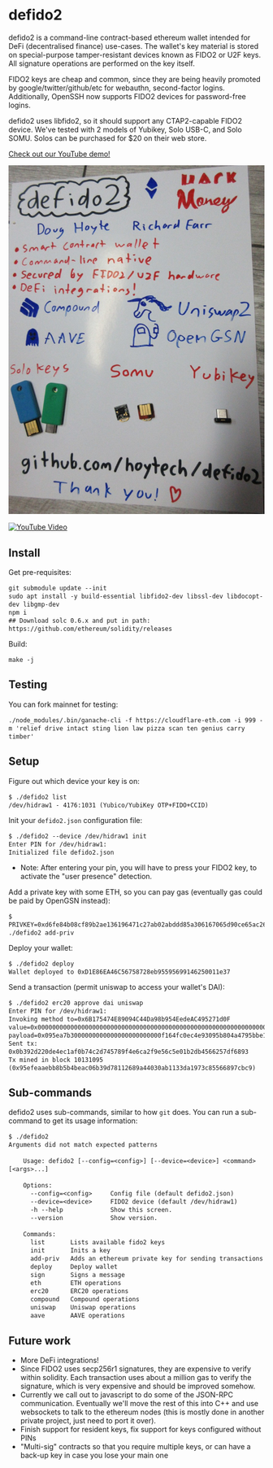 # defido2

defido2 is a command-line contract-based ethereum wallet intended for DeFi (decentralised finance) use-cases. The wallet's key material is stored on special-purpose tamper-resistant devices known as FIDO2 or U2F keys. All signature operations are performed on the key itself.

FIDO2 keys are cheap and common, since they are being heavily promoted by google/twitter/github/etc for webauthn, second-factor logins. Additionally, OpenSSH now supports FIDO2 devices for password-free logins.

defido2 uses libfido2, so it should support any CTAP2-capable FIDO2 device. We've tested with 2 models of Yubikey, Solo USB-C, and Solo SOMU. Solos can be purchased for $20 on their web store.

[Check out our YouTube demo!](https://www.youtube.com/watch?v=C3628RNzWRs)

![Splash Image](defido2.jpg)

[![YouTube Video](https://img.youtube.com/vi/C3628RNzWRs/0.jpg)](https://www.youtube.com/watch?v=C3628RNzWRs)


## Install

Get pre-requisites:

    git submodule update --init
    sudo apt install -y build-essential libfido2-dev libssl-dev libdocopt-dev libgmp-dev
    npm i
    ## Download solc 0.6.x and put in path: https://github.com/ethereum/solidity/releases

Build:

    make -j


## Testing

You can fork mainnet for testing:

    ./node_modules/.bin/ganache-cli -f https://cloudflare-eth.com -i 999 -m 'relief drive intact sting lion law pizza scan ten genius carry timber'

## Setup

Figure out which device your key is on:

    $ ./defido2 list
    /dev/hidraw1 - 4176:1031 (Yubico/YubiKey OTP+FIDO+CCID)

Init your `defido2.json` configuration file:

    $ ./defido2 --device /dev/hidraw1 init
    Enter PIN for /dev/hidraw1: 
    Initialized file defido2.json

* Note: After entering your pin, you will have to press your FIDO2 key, to activate the "user presence" detection.

Add a private key with some ETH, so you can pay gas (eventually gas could be paid by OpenGSN instead):

    $ PRIVKEY=0xd6fe84b08cf89b2ae136196471c27ab02abddd85a306167065d90ce65ac2674b ./defido2 add-priv

Deploy your wallet:

    $ ./defido2 deploy
    Wallet deployed to 0xD1E86EA46C56758728eb95595699146250011e37

Send a transaction (permit uniswap to access your wallet's DAI):

    $ ./defido2 erc20 approve dai uniswap
    Enter PIN for /dev/hidraw1: 
    Invoking method to=0x6B175474E89094C44Da98b954EedeAC495271d0F value=0x0000000000000000000000000000000000000000000000000000000000000000 payload=0x095ea7b3000000000000000000000000f164fc0ec4e93095b804a4795bbe1e041497b92affffffffffffffffffffffffffffffffffffffffffffffffffffffffffffffff
    Sent tx: 0x0b392d220de4ec1af0b74c2d745789f4e6ca2f9e56c5e01b2db4566257df6893
    Tx mined in block 10131095 (0x95efeaaebb8b5b4beac06b39d78112689a44030ab1133da1973c85566897cbc9)

## Sub-commands

defido2 uses sub-commands, similar to how `git` does. You can run a sub-command to get its usage information:

    $ ./defido2 
    Arguments did not match expected patterns

        Usage: defido2 [--config=<config>] [--device=<device>] <command> [<args>...]

        Options:
          --config=<config>     Config file (default defido2.json)
          --device=<device>     FIDO2 device (default /dev/hidraw1)
          -h --help             Show this screen.
          --version             Show version.

        Commands:
          list       Lists available fido2 keys
          init       Inits a key
          add-priv   Adds an ethereum private key for sending transactions
          deploy     Deploy wallet
          sign       Signs a message
          eth        ETH operations
          erc20      ERC20 operations
          compound   Compound operations
          uniswap    Uniswap operations
          aave       AAVE operations



## Future work

* More DeFi integrations!
* Since FIDO2 uses secp256r1 signatures, they are expensive to verify within solidity. Each transaction uses about a million gas to verify the signature, which is very expensive and should be improved somehow.
* Currently we call out to javascript to do some of the JSON-RPC communication. Eventually we'll move the rest of this into C++ and use websockets to talk to the ethereum nodes (this is mostly done in another private project, just need to port it over).
* Finish support for resident keys, fix support for keys configured without PINs
* "Multi-sig" contracts so that you require multiple keys, or can have a back-up key in case you lose your main one
